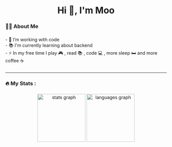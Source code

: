 <h1 align="center">Hi 👋, I'm Moo</h1>
<p align="left">
</p>

<h3 align="left">👩‍💻  About Me</h3>

###

<p align="left">- 🔭 I’m working with code<br>- 📚 I'm currently learning about backend<br>- ⚡ In my free time I play 🎮 , read 📚 , code 💻 , more sleep 🛏 and more coffee ☕️</p>

###
<hr>
<h3 align="left">🔥   My Stats :</h3>

###

<div align="center">
  <img src="https://github-readme-stats.vercel.app/api?username=NadanaiKD&hide_title=false&hide_rank=false&show_icons=true&include_all_commits=true&count_private=true&disable_animations=false&theme=dracula&locale=en&hide_border=false&order=1" height="150" alt="stats graph"  />
  <img src="https://github-readme-stats.vercel.app/api/top-langs?username=NadanaiKD&locale=en&hide_title=false&layout=compact&card_width=320&langs_count=5&theme=dracula&hide_border=false&order=2" height="150" alt="languages graph"  />
</div>



<!--
**NadanaiKD/NadanaiKD** is a ✨ _special_ ✨ repository because its `README.md` (this file) appears on your GitHub profile.

Here are some ideas to get you started:

- 🔭 I’m currently working on ...
- 🌱 I’m currently learning ...
- 👯 I’m looking to collaborate on ...
- 🤔 I’m looking for help with ...
- 💬 Ask me about ...
- 📫 How to reach me: ...
- 😄 Pronouns: ...
- ⚡ Fun fact: ...
-->
